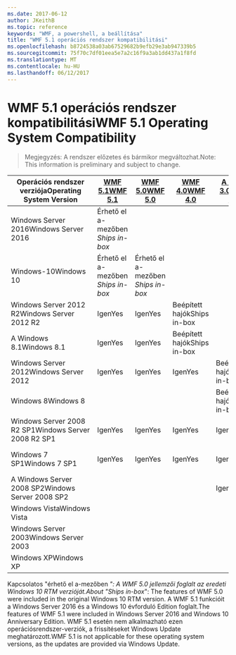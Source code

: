 ```yaml
---
ms.date: 2017-06-12
author: JKeithB
ms.topic: reference
keywords: "WMF, a powershell, a beállítása"
title: "WMF 5.1 operációs rendszer kompatibilitási"
ms.openlocfilehash: b8724538a03ab67529682b9efb29e3ab947339b5
ms.sourcegitcommit: 75f70c7df01eea5e7a2c16f9a3ab1dd437a1f8fd
ms.translationtype: MT
ms.contentlocale: hu-HU
ms.lasthandoff: 06/12/2017
---
```

# <a name="wmf-51-operating-system-compatibility"></a><span data-ttu-id="ba0b5-103">WMF 5.1 operációs rendszer kompatibilitási</span><span class="sxs-lookup"><span data-stu-id="ba0b5-103">WMF 5.1 Operating System Compatibility</span></span> #

> <span data-ttu-id="ba0b5-104">Megjegyzés: A rendszer előzetes és bármikor megváltozhat.</span><span class="sxs-lookup"><span data-stu-id="ba0b5-104">Note: This information is preliminary and subject to change.</span></span>

| <span data-ttu-id="ba0b5-105">Operációs rendszer verziója</span><span class="sxs-lookup"><span data-stu-id="ba0b5-105">Operating System Version</span></span> | [<span data-ttu-id="ba0b5-106">WMF 5.1</span><span class="sxs-lookup"><span data-stu-id="ba0b5-106">WMF 5.1</span></span>](https://aka.ms/wmf51download) | [<span data-ttu-id="ba0b5-107">WMF 5.0</span><span class="sxs-lookup"><span data-stu-id="ba0b5-107">WMF 5.0</span></span>](https://aka.ms/wmf5download) | [<span data-ttu-id="ba0b5-108">WMF 4.0</span><span class="sxs-lookup"><span data-stu-id="ba0b5-108">WMF 4.0</span></span>](https://aka.ms/wmf4download) |  [<span data-ttu-id="ba0b5-109">A WMF 3.0</span><span class="sxs-lookup"><span data-stu-id="ba0b5-109">WMF 3.0</span></span>](https://aka.ms/wmf3download) | [<span data-ttu-id="ba0b5-110">WMF 2.0</span><span class="sxs-lookup"><span data-stu-id="ba0b5-110">WMF 2.0</span></span>](https://aka.ms/wmf2download) |
| ------------------------ | ----------- | ----------- | ----------- | ------------ |  ------------- |
| <span data-ttu-id="ba0b5-111">Windows Server 2016</span><span class="sxs-lookup"><span data-stu-id="ba0b5-111">Windows Server 2016</span></span> | <span data-ttu-id="ba0b5-112">Érhető el a-mezőben *</span><span class="sxs-lookup"><span data-stu-id="ba0b5-112">Ships in-box*</span></span> |  |  |  |  |
| <span data-ttu-id="ba0b5-113">Windows-10</span><span class="sxs-lookup"><span data-stu-id="ba0b5-113">Windows 10</span></span> | <span data-ttu-id="ba0b5-114">Érhető el a-mezőben *</span><span class="sxs-lookup"><span data-stu-id="ba0b5-114">Ships in-box*</span></span> | <span data-ttu-id="ba0b5-115">Érhető el a-mezőben *</span><span class="sxs-lookup"><span data-stu-id="ba0b5-115">Ships in-box*</span></span>  | | | |  
| <span data-ttu-id="ba0b5-116">Windows Server 2012 R2</span><span class="sxs-lookup"><span data-stu-id="ba0b5-116">Windows Server 2012 R2</span></span>| <span data-ttu-id="ba0b5-117">Igen</span><span class="sxs-lookup"><span data-stu-id="ba0b5-117">Yes</span></span> | <span data-ttu-id="ba0b5-118">Igen</span><span class="sxs-lookup"><span data-stu-id="ba0b5-118">Yes</span></span> | <span data-ttu-id="ba0b5-119">Beépített hajók</span><span class="sxs-lookup"><span data-stu-id="ba0b5-119">Ships in-box</span></span> |  |  |
| <span data-ttu-id="ba0b5-120">A Windows 8.1</span><span class="sxs-lookup"><span data-stu-id="ba0b5-120">Windows 8.1</span></span> | <span data-ttu-id="ba0b5-121">Igen</span><span class="sxs-lookup"><span data-stu-id="ba0b5-121">Yes</span></span> | <span data-ttu-id="ba0b5-122">Igen</span><span class="sxs-lookup"><span data-stu-id="ba0b5-122">Yes</span></span> |  <span data-ttu-id="ba0b5-123">Beépített hajók</span><span class="sxs-lookup"><span data-stu-id="ba0b5-123">Ships in-box</span></span> |  |  |
| <span data-ttu-id="ba0b5-124">Windows Server 2012</span><span class="sxs-lookup"><span data-stu-id="ba0b5-124">Windows Server 2012</span></span> | <span data-ttu-id="ba0b5-125">Igen</span><span class="sxs-lookup"><span data-stu-id="ba0b5-125">Yes</span></span> | <span data-ttu-id="ba0b5-126">Igen</span><span class="sxs-lookup"><span data-stu-id="ba0b5-126">Yes</span></span> | <span data-ttu-id="ba0b5-127">Igen</span><span class="sxs-lookup"><span data-stu-id="ba0b5-127">Yes</span></span> |  <span data-ttu-id="ba0b5-128">Beépített hajók</span><span class="sxs-lookup"><span data-stu-id="ba0b5-128">Ships in-box</span></span> | |
| <span data-ttu-id="ba0b5-129">Windows 8</span><span class="sxs-lookup"><span data-stu-id="ba0b5-129">Windows 8</span></span> |  |  |  | <span data-ttu-id="ba0b5-130">Beépített hajók</span><span class="sxs-lookup"><span data-stu-id="ba0b5-130">Ships in-box</span></span> | |
| <span data-ttu-id="ba0b5-131">Windows Server 2008 R2 SP1</span><span class="sxs-lookup"><span data-stu-id="ba0b5-131">Windows Server 2008 R2 SP1</span></span> | <span data-ttu-id="ba0b5-132">Igen</span><span class="sxs-lookup"><span data-stu-id="ba0b5-132">Yes</span></span> | <span data-ttu-id="ba0b5-133">Igen</span><span class="sxs-lookup"><span data-stu-id="ba0b5-133">Yes</span></span> | <span data-ttu-id="ba0b5-134">Igen</span><span class="sxs-lookup"><span data-stu-id="ba0b5-134">Yes</span></span> |  <span data-ttu-id="ba0b5-135">Igen</span><span class="sxs-lookup"><span data-stu-id="ba0b5-135">Yes</span></span>| <span data-ttu-id="ba0b5-136">Beépített hajók</span><span class="sxs-lookup"><span data-stu-id="ba0b5-136">Ships in-box</span></span> |
| <span data-ttu-id="ba0b5-137">Windows 7 SP1</span><span class="sxs-lookup"><span data-stu-id="ba0b5-137">Windows 7 SP1</span></span>  | <span data-ttu-id="ba0b5-138">Igen</span><span class="sxs-lookup"><span data-stu-id="ba0b5-138">Yes</span></span> | <span data-ttu-id="ba0b5-139">Igen</span><span class="sxs-lookup"><span data-stu-id="ba0b5-139">Yes</span></span> | <span data-ttu-id="ba0b5-140">Igen</span><span class="sxs-lookup"><span data-stu-id="ba0b5-140">Yes</span></span> | <span data-ttu-id="ba0b5-141">Igen</span><span class="sxs-lookup"><span data-stu-id="ba0b5-141">Yes</span></span> | <span data-ttu-id="ba0b5-142">Beépített hajók</span><span class="sxs-lookup"><span data-stu-id="ba0b5-142">Ships in-box</span></span> |
| <span data-ttu-id="ba0b5-143">A Windows Server 2008 SP2</span><span class="sxs-lookup"><span data-stu-id="ba0b5-143">Windows Server 2008 SP2</span></span> | | | | <span data-ttu-id="ba0b5-144">Igen</span><span class="sxs-lookup"><span data-stu-id="ba0b5-144">Yes</span></span> | <span data-ttu-id="ba0b5-145">Igen</span><span class="sxs-lookup"><span data-stu-id="ba0b5-145">Yes</span></span> |
| <span data-ttu-id="ba0b5-146">Windows Vista</span><span class="sxs-lookup"><span data-stu-id="ba0b5-146">Windows Vista</span></span> | | | | | <span data-ttu-id="ba0b5-147">Igen</span><span class="sxs-lookup"><span data-stu-id="ba0b5-147">Yes</span></span> |
| <span data-ttu-id="ba0b5-148">Windows Server 2003</span><span class="sxs-lookup"><span data-stu-id="ba0b5-148">Windows Server 2003</span></span>| | | |  | <span data-ttu-id="ba0b5-149">Igen</span><span class="sxs-lookup"><span data-stu-id="ba0b5-149">Yes</span></span> |
| <span data-ttu-id="ba0b5-150">Windows XP</span><span class="sxs-lookup"><span data-stu-id="ba0b5-150">Windows XP</span></span> | | | |  | <span data-ttu-id="ba0b5-151">Igen</span><span class="sxs-lookup"><span data-stu-id="ba0b5-151">Yes</span></span> |


<span data-ttu-id="ba0b5-152">Kapcsolatos "érhető el a-mezőben *": A WMF 5.0 jellemzői foglalt az eredeti Windows 10 RTM verzióját.</span><span class="sxs-lookup"><span data-stu-id="ba0b5-152">About "Ships in-box*": The features of WMF 5.0 were included in the original Windows 10 RTM version.</span></span>
<span data-ttu-id="ba0b5-153">A WMF 5.1 funkcióit a Windows Server 2016 és a Windows 10 évforduló Edition foglalt.</span><span class="sxs-lookup"><span data-stu-id="ba0b5-153">The features of WMF 5.1 were included in Windows Server 2016 and Windows 10 Anniversary Edition.</span></span> <span data-ttu-id="ba0b5-154">WMF 5.1 esetén nem alkalmazható ezen operációsrendszer-verziók, a frissítéseket Windows Update meghatározott.</span><span class="sxs-lookup"><span data-stu-id="ba0b5-154">WMF 5.1 is not applicable for these operating system versions, as the updates are provided via Windows Update.</span></span>


